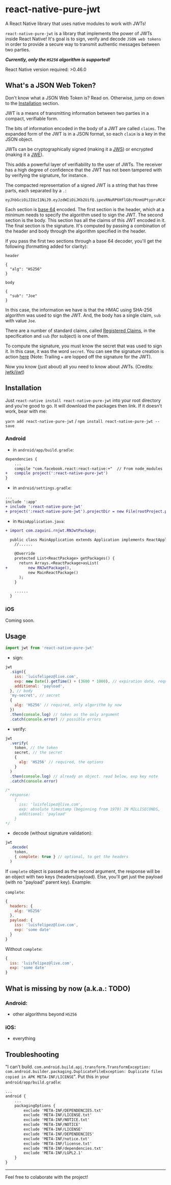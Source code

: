 # react-native-pure-jwt
A React Native library that uses native modules to work with JWTs!

`react-native-pure-jwt` is a library that implements the power of JWTs inside React Native!
It's goal is to sign, verify and decode `JSON web tokens` in order to provide a secure way to transmit authentic messages between two parties.

***Currently, only the `HS256` algorithm is supported!***

React Native version required: >0.46.0

## What's a JSON Web Token?

Don't know what a JSON Web Token is? Read on. Otherwise, jump on down to the [Installation](#installation) section.

JWT is a means of transmitting information between two parties in a compact, verifiable form.

The bits of information encoded in the body of a JWT are called `claims`. The expanded form of the JWT is in a JSON format, so each `claim` is a key in the JSON object.

JWTs can be cryptographically signed (making it a [JWS](https://tools.ietf.org/html/rfc7515)) or encrypted (making it a [JWE](https://tools.ietf.org/html/rfc7516)).

This adds a powerful layer of verifiability to the user of JWTs. The receiver has a high degree of confidence that the JWT has not been tampered with by verifying the signature, for instance.

The compacted representation of a signed JWT is a string that has three parts, each separated by a `.`:

```
eyJhbGciOiJIUzI1NiJ9.eyJzdWIiOiJKb2UifQ.ipevRNuRP6HflG8cFKnmUPtypruRC4fb1DWtoLL62SY
```

Each section is [base 64](https://en.wikipedia.org/wiki/Base64) encoded. The first section is the header, which at a minimum needs to specify the algorithm used to sign the JWT. The second section is the body. This section has all the claims of this JWT encoded in it. The final section is the signature. It's computed by passing a combination of the header and body through the algorithm specified in the header.

If you pass the first two sections through a base 64 decoder, you'll get the following (formatting added for clarity):

`header`
```
{
  "alg": "HS256"
}
```

`body`
```
{
  "sub": "Joe"
}
```

In this case, the information we have is that the HMAC using SHA-256 algorithm was used to sign the JWT. And, the body has a single claim, `sub` with value `Joe`.

There are a number of standard claims, called [Registered Claims](https://tools.ietf.org/html/rfc7519#section-4.1), in the specification and `sub` (for subject) is one of them.

To compute the signature, you must know the secret that was used to sign it. In this case, it was the word `secret`. You can see the signature creation is action [here](https://jsfiddle.net/dogeared/2fy2y0yd/11/) (Note: Trailing `=` are lopped off the signature for the JWT).

Now you know (just about) all you need to know about JWTs. (Credits: [jwtk/jjwt](https://github.com/jwtk/jjwt))

## Installation

Just `react-native install react-native-pure-jwt` into your root directory and you're good to go. It will download the packages then link. If it doesn't work, bear with me:

`yarn add react-native-pure-jwt` / `npm install react-native-pure-jwt --save`

### Android

- in `android/app/build.gradle`:

```diff
dependencies {
    ...
    compile "com.facebook.react:react-native:+"  // From node_modules
+   compile project(':react-native-pure-jwt')
}
```

- in `android/settings.gradle`:

```diff
...
include ':app'
+ include ':react-native-pure-jwt'
+ project(':react-native-pure-jwt').projectDir = new File(rootProject.projectDir, '../node_modules/react-native-pure-jwt/android')
```

- in `MainApplication.java`:

```diff
+ import com.zaguini.rnjwt.RNJwtPackage;

  public class MainApplication extends Application implements ReactApplication {
    //......

    @Override
    protected List<ReactPackage> getPackages() {
      return Arrays.<ReactPackage>asList(
+         new RNJwtPackage(),
          new MainReactPackage()
      );
    }

    ......
  }
```

### iOS

Coming soon.


## Usage

```js
import jwt from 'react-native-pure-jwt'
```

- sign:
```js
jwt
  .sign({
    iss: 'luisfelipez@live.com',
    exp: new Date().getTime() + (3600 * 1000), // expiration date, required, in ms, absolute to 1/1/1970
    additional: 'payload',
  }, // body
  'my-secret', // secret
  {
    alg: 'HS256' // required, only algorithm by now
  })
  .then(console.log) // token as the only argument
  .catch(console.error) // possible errors
```

- verify:
```js
jwt
  .verify(
    token, // the token
    secret, // the secret
    {
      alg: 'HS256' // required, the options
    }
  )
  .then(console.log) // already an object. read below, exp key note
  .catch(console.error)

/*
  response:
    {
      iss: 'luisfelipez@live.com',
      exp: absolute timestamp (beginning from 1970) IN MILLISECONDS,
      additional: 'payload'
    }
*/
```

- decode (without signature validation):
```js
jwt
  .decode(
    token,
    { complete: true } // optional, to get the headers
  )
```

If `complete` object is passed as the second argument, the response will be an object with two keys (headers/payload). Else, you'll get just the payload (with no "payload" parent key). Example:

`complete`:
```js
{
  headers: {
    alg: 'HS256'
  },
  payload: {
    iss: 'luisfelipez@live.com',
    exp: 'some date'
  }
}
```

Without `complete`:
```js
{
  iss: 'luisfelipez@live.com',
  exp: 'some date'
}
```

## What is missing by now (a.k.a.: TODO)

### Android:
- other algorithms beyond `HS256`

### iOS:
- everything

## Troubleshooting

"I can't build. `com.android.build.api.transform.TransformException: com.android.builder.packaging.DuplicateFileException: Duplicate files copied in APK META-INF/LICENSE`". Put this in your `android/app/build.gradle`:

```diff
...
android {
    ...
    packagingOptions {
        exclude 'META-INF/DEPENDENCIES.txt'
        exclude 'META-INF/LICENSE.txt'
        exclude 'META-INF/NOTICE.txt'
        exclude 'META-INF/NOTICE'
        exclude 'META-INF/LICENSE'
        exclude 'META-INF/DEPENDENCIES'
        exclude 'META-INF/notice.txt'
        exclude 'META-INF/license.txt'
        exclude 'META-INF/dependencies.txt'
        exclude 'META-INF/LGPL2.1'
    }
}
```

-----

Feel free to colaborate with the project!
